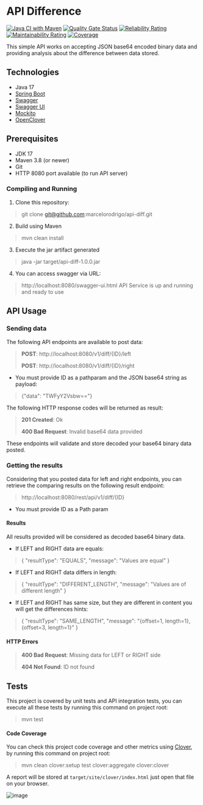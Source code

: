API Difference
==============

[![Java CI with Maven](https://github.com/marcelorodrigo/api-diff/actions/workflows/maven.yml/badge.svg?branch=master)](https://github.com/marcelorodrigo/api-diff/actions/workflows/maven.yml)
[![Quality Gate Status](https://sonarcloud.io/api/project_badges/measure?project=marcelorodrigo_api-diff&metric=alert_status)](https://sonarcloud.io/dashboard?id=marcelorodrigo_api-diff)
[![Reliability Rating](https://sonarcloud.io/api/project_badges/measure?project=marcelorodrigo_api-diff&metric=reliability_rating)](https://sonarcloud.io/dashboard?id=marcelorodrigo_api-diff)
[![Maintainability Rating](https://sonarcloud.io/api/project_badges/measure?project=marcelorodrigo_api-diff&metric=sqale_rating)](https://sonarcloud.io/dashboard?id=marcelorodrigo_api-diff)
[![Coverage](https://sonarcloud.io/api/project_badges/measure?project=marcelorodrigo_api-diff&metric=coverage)](https://sonarcloud.io/dashboard?id=marcelorodrigo_api-diff)

This simple API works on accepting JSON base64 encoded binary data
and providing analysis about the difference between data stored.

## Technologies

- Java 17
- [Spring Boot](http://spring.io/projects/spring-boot)
- [Swagger](https://swagger.io/)
- [Swagger UI](https://swagger.io/tools/swagger-ui/)
- [Mockito](https://site.mockito.org/)
- [OpenClover](https://openclover.org)

## Prerequisites

- JDK 17
- Maven 3.8 (or newer)
- Git
- HTTP 8080 port available (to run API server)

### Compiling and Running

 1. Clone this repository:
 > git clone git@github.com:marcelorodrigo/api-diff.git
 2. Build using Maven
 > mvn clean install
 3. Execute the jar artifact generated
 > java -jar target/api-diff-1.0.0.jar
 4. You can access swagger via URL:
> http://localhost:8080/swagger-ui.html
API Service is up and running and ready to use

## API Usage

### Sending data
The following API endpoints are available to post data:

>**POST**: http://localhost:8080/v1/diff/{ID}/left
>
>**POST**: http://localhost:8080/v1/diff/{ID}/right

* You must provide ID as a pathparam and the
JSON base64 string as payload:
>{"data": "TWFyY2Vsbw=="}

The following HTTP response codes will be returned as result:
>**201 Created**: Ok
>
>**400 Bad Request**: Invalid base64 data provided

These endpoints will validate and store decoded your base64 binary data posted.

### Getting the results
Considering that you posted data for left and right endpoints, you can retrieve the comparing results on the following result endpoint:

>http://localhost:8080/rest/api/v1/diff/{ID}

* You must provide ID as a Path param

#### Results

All results provided will be considered as decoded base64 binary data.

* If LEFT and RIGHT data are equals:
>{
  "resultType": "EQUALS",
  "message": "Values are equal"
}

* If LEFT and RIGHT data differs in length:
>{
  "resultType": "DIFFERENT_LENGTH",
  "message": "Values are of different length"
}

* If LEFT and RIGHT has same size, but they are different in content you will get the differences hints:
>{
  "resultType": "SAME_LENGTH",
  "message": "{offset=1, length=1}, {offset=3, length=1}"
}

#### HTTP Errors
>**400 Bad Request**: Missing data for LEFT or RIGHT side
>
>**404 Not Found**: ID not found



## Tests
This project is covered by unit tests and API integration tests, you can
execute all these tests by running this command on project root:
> mvn test

#### Code Coverage
You can check this project code coverage and other metrics using [Clover](https://openclover.org),
by running this command on project root:
> mvn clean clover:setup test clover:aggregate clover:clover

A report will be stored at `target/site/clover/index.html`
just open that file on your browser.

![image](https://user-images.githubusercontent.com/443962/52166428-3e438980-26f4-11e9-9ae1-e7ef9c45ba2e.png)
